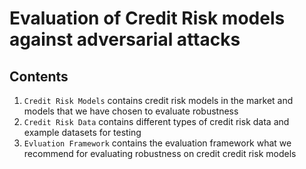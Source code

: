 # Evaluation of Credit Risk models against adversarial attacks
## Contents
1. `Credit Risk Models` contains credit risk models in the market and models that we have chosen to evaluate robustness 
2. `Credit Risk Data` contains different types of credit risk data and example datasets for testing
3. `Evluation Framework` contains the evaluation framework what we recommend for evaluating robustness on credit credit risk models
